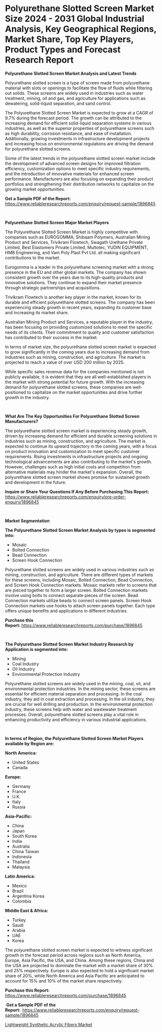 <p><h1>Polyurethane Slotted Screen Market Size 2024 - 2031 Global Industrial Analysis, Key Geographical Regions, Market Share, Top Key Players, Product Types and Forecast Research Report</h1></p><p><strong>Polyurethane Slotted Screen Market Analysis and Latest Trends</strong></p>
<p><p>Polyurethane slotted screen is a type of screen made from polyurethane material with slots or openings to facilitate the flow of fluids while filtering out solids. These screens are widely used in industries such as water treatment, mining, oil and gas, and agriculture for applications such as dewatering, solid-liquid separation, and sand control.</p><p>The Polyurethane Slotted Screen Market is expected to grow at a CAGR of 9.7% during the forecast period. The growth can be attributed to the increasing demand for efficient solid-liquid separation systems in various industries, as well as the superior properties of polyurethane screens such as high durability, corrosion resistance, and ease of installation. Additionally, growing investments in infrastructure development projects and increasing focus on environmental regulations are driving the demand for polyurethane slotted screens.</p><p>Some of the latest trends in the polyurethane slotted screen market include the development of advanced screen designs for improved filtration efficiency, customization options to meet specific industry requirements, and the introduction of innovative materials for enhanced screen performance. Manufacturers are also focusing on expanding their product portfolios and strengthening their distribution networks to capitalize on the growing market opportunities.</p></p>
<p><strong>Get a Sample PDF of the Report:&nbsp;</strong> <a href="https://www.reliableresearchreports.com/enquiry/request-sample/1896845">https://www.reliableresearchreports.com/enquiry/request-sample/1896845</a></p>
<p>&nbsp;</p>
<p><strong>Polyurethane Slotted Screen Major Market Players</strong></p>
<p><p>The Polyurethane Slotted Screen Market is highly competitive with companies such as EUROGOMMA, Shibaam Polymers, Australian Mining Product and Services, Trivikram Flowtech, Swagath Urethane Private Limited, Best Elastomers Private Limited, Multotec, YUDIN EQUIPMENT, HMB Engineering, and Vam Poly Plast Pvt Ltd. all making significant contributions to the market.</p><p>Eurogomma is a leader in the polyurethane screening market with a strong presence in the EU and other global markets. The company has shown consistent growth over the years due to its high-quality products and innovative solutions. They continue to expand their market presence through strategic partnerships and acquisitions.</p><p>Trivikram Flowtech is another key player in the market, known for its durable and efficient polyurethane slotted screens. The company has been experiencing steady growth in recent years, expanding its customer base and increasing its market share.</p><p>Australian Mining Product and Services, a reputable player in the industry, has been focusing on providing customized solutions to meet the specific needs of its clients. Their commitment to quality and customer satisfaction has contributed to their success in the market.</p><p>In terms of market size, the polyurethane slotted screen market is expected to grow significantly in the coming years due to increasing demand from industries such as mining, construction, and agriculture. The market is projected to reach a value of over USD 200 million by 2025.</p><p>While specific sales revenue data for the companies mentioned is not publicly available, it is evident that they are all well-established players in the market with strong potential for future growth. With the increasing demand for polyurethane slotted screens, these companies are well-positioned to capitalize on the market opportunities and drive further growth in the industry.</p></p>
<p>&nbsp;</p>
<p><strong>What Are The Key Opportunities For Polyurethane Slotted Screen Manufacturers?</strong></p>
<p><p>The polyurethane slotted screen market is experiencing steady growth, driven by increasing demand for efficient and durable screening solutions in industries such as mining, construction, and agriculture. The market is expected to continue its upward trajectory in the coming years, with a focus on product innovation and customization to meet specific customer requirements. Rising investments in infrastructure projects and ongoing technological advancements are also contributing to the market's growth. However, challenges such as high initial costs and competition from alternative materials may hinder the market's expansion. Overall, the polyurethane slotted screen market shows promise for sustained growth and development in the future.</p></p>
<p><strong>Inquire or Share Your Questions If Any Before Purchasing This Report:</strong> <a href="https://www.reliableresearchreports.com/enquiry/pre-order-enquiry/1896845">https://www.reliableresearchreports.com/enquiry/pre-order-enquiry/1896845</a></p>
<p>&nbsp;</p>
<p><strong>Market Segmentation</strong></p>
<p><strong>The Polyurethane Slotted Screen Market Analysis by types is segmented into:</strong></p>
<p><ul><li>Mosaic</li><li>Bolted Connection</li><li>Bead Connection</li><li>Screen Hook Connection</li></ul></p>
<p><p>Polyurethane slotted screens are widely used in various industries such as mining, construction, and agriculture. There are different types of markets for these screens, including Mosaic, Bolted Connection, Bead Connection, and Screen Hook Connection markets. Mosaic markets refer to screens that are pieced together to form a larger screen. Bolted Connection markets involve using bolts to connect separate pieces of the screen. Bead Connection markets utilize beads to connect screen panels. Screen Hook Connection markets use hooks to attach screen panels together. Each type offers unique benefits and applications in different industries.</p></p>
<p><strong>Purchase this Report:&nbsp;</strong><a href="https://www.reliableresearchreports.com/purchase/1896845">https://www.reliableresearchreports.com/purchase/1896845</a></p>
<p>&nbsp;</p>
<p><strong>The Polyurethane Slotted Screen Market Industry Research by Application is segmented into:</strong></p>
<p><ul><li>Mining</li><li>Coal Industry</li><li>Oil Industry</li><li>Environmental Protection Industry</li></ul></p>
<p><p>Polyurethane slotted screens are widely used in the mining, coal, oil, and environmental protection industries. In the mining sector, these screens are essential for efficient material separation and processing. In the coal industry, they aid in coal extraction and processing. In the oil industry, they are crucial for well drilling and production. In the environmental protection industry, these screens help with water and wastewater treatment processes. Overall, polyurethane slotted screens play a vital role in enhancing productivity and efficiency in various industrial applications.</p></p>
<p>&nbsp;</p>
<p><strong>In terms of Region, the Polyurethane Slotted Screen Market Players available by Region are:</strong></p>
<p>
    <p> <strong> North America: </strong>
        <ul>
            <li>United States</li>
            <li>Canada</li>
        </ul>
        </p> 
    <p> <strong> Europe: </strong>
        <ul>
            <li>Germany</li>
            <li>France</li>
            <li>U.K.</li>
            <li>Italy</li>
            <li>Russia</li>
        </ul>
        </p> 
    <p> <strong> Asia-Pacific: </strong>
        <ul>
            <li>China</li>
            <li>Japan</li>
            <li>South Korea</li>
            <li>India</li>
            <li>Australia</li>
            <li>China Taiwan</li>
            <li>Indonesia</li>
            <li>Thailand</li>
            <li>Malaysia</li>
        </ul>
        </p> 
    <p> <strong> Latin America: </strong>
        <ul>
            <li>Mexico</li>
            <li>Brazil</li>
            <li>Argentina Korea</li>
            <li>Colombia</li>
        </ul>
        </p> 
    <p> <strong> Middle East & Africa: </strong>
        <ul>
            <li>Turkey</li>
            <li>Saudi</li>
            <li>Arabia</li>
            <li>UAE</li>
            <li>Korea</li>
        </ul>
    </p>
    </p>
<p><p>The polyurethane slotted screen market is expected to witness significant growth in the forecast period across regions such as North America, Europe, Asia Pacific, the USA, and China. Among these regions, China and the USA are projected to dominate the market with a market share of 30% and 25% respectively. Europe is also expected to hold a significant market share of 20%, while North America and Asia Pacific are anticipated to account for 15% and 10% of the market share respectively.</p></p>
<p><strong>Purchase this Report: </strong><a href="https://www.reliableresearchreports.com/purchase/1896845">https://www.reliableresearchreports.com/purchase/1896845</a></p>
<p>&nbsp;<strong>Get a Sample PDF of the Report:&nbsp;&nbsp;</strong><a href="https://www.reliableresearchreports.com/enquiry/request-sample/1896845">https://www.reliableresearchreports.com/enquiry/request-sample/1896845</a></p>
<p><strong></strong></p>
<p><p><a href="https://invited-way-688.notion.site/Global-Lightweight-Synthetic-Acrylic-Fibers-Market-by-Types-Applications-and-Major-Players-with-R-daa08a0a3e9542d8bcc2c8443dd1b813">Lightweight Synthetic Acrylic Fibers Market</a></p></p>